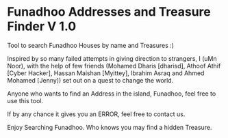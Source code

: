 # Funadhoo Addresses and Treasure Finder V 1.0
Tool to search Funadhoo Houses by name and Treasures :)

Inspired by so many failed attempts in giving direction to strangers, I (uMn Noor), with the help of few friends 
(Mohamed Dharis [dharisd], Athoof Athif [Cyber Hacker], Hassan Maishan [Myittey], Ibrahim Asraq and Ahmed Mohamed [Jenny]) set out on a quest to change the world.

Anyone who wants to find an Address in the island, Funadhoo, feel free to use this tool.

If by any chance it gives you an ERROR, feel free to contact us.

Enjoy Searching Funadhoo. Who knows you may find a hidden Treasure.

